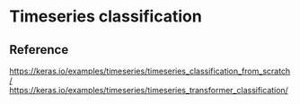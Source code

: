 # Timeseries classification

## Reference 
https://keras.io/examples/timeseries/timeseries_classification_from_scratch/
https://keras.io/examples/timeseries/timeseries_transformer_classification/ 

